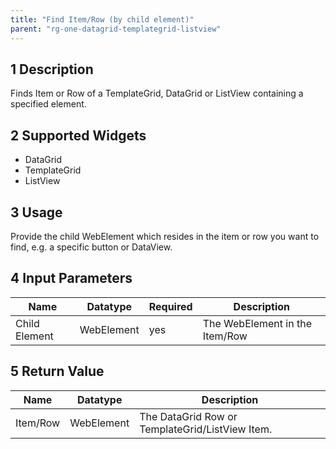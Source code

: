 ```yaml
---
title: "Find Item/Row (by child element)"
parent: "rg-one-datagrid-templategrid-listview"
---
```


## 1 Description

Finds Item or Row of a TemplateGrid, DataGrid or ListView containing a specified element.

## 2 Supported Widgets

* DataGrid
* TemplateGrid
* ListView

## 3 Usage

Provide the child WebElement which resides in the item or row you want to find, e.g. a specific button or DataView.  

## 4 Input Parameters

Name | Datatype | Required | Description
--- | --- | --- | ---
Child Element | WebElement | yes | The WebElement in the Item/Row

## 5 Return Value

Name | Datatype | Description
---- | --------- | ---------------
Item/Row | WebElement | The DataGrid Row or TemplateGrid/ListView Item.
